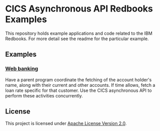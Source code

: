 # CICS Asynchronous API Redbooks Examples

This repository holds example applications and code related to the IBM
Redbooks. For more detail see the readme for the particular example.

## Examples

### [Web banking](web-banking/)
Have a parent program coordinate the fetching of the account holder's
name, along with their current and other accounts. If time allows,
fetch a loan rate specific for that customer. Use the CICS
asynchronous API to perform these activities concurrently.

## License
This project is licensed under [Apache License Version 2.0](LICENSE).
